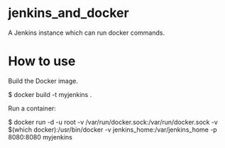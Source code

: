 # jenkins_and_docker
A Jenkins instance which can run docker commands.

# How to use

Build the Docker image.

$ docker build -t myjenkins .

Run a container:

$ docker run -d -u root -v /var/run/docker.sock:/var/run/docker.sock -v $(which docker):/usr/bin/docker -v jenkins_home:/var/jenkins_home -p 8080:8080 myjenkins


